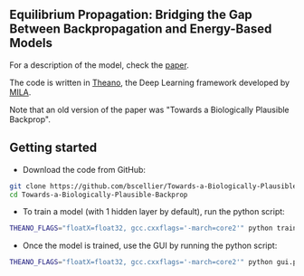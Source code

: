 ## Equilibrium Propagation: Bridging the Gap Between Backpropagation and Energy-Based Models
For a description of the model, check the [paper](https://arxiv.org/abs/1602.05179).

The code is written in [Theano](https://github.com/Theano/Theano), the Deep Learning framework developed by [MILA](https://mila.umontreal.ca/en/).

Note that an old version of the paper was "Towards a Biologically Plausible Backprop".

## Getting started
* Download the code from GitHub:
```bash
git clone https://github.com/bscellier/Towards-a-Biologically-Plausible-Backprop
cd Towards-a-Biologically-Plausible-Backprop
```
* To train a model (with 1 hidden layer by default), run the python script:
``` bash
THEANO_FLAGS="floatX=float32, gcc.cxxflags='-march=core2'" python train_model.py
```
* Once the model is trained, use the GUI by running the python script:
``` bash
THEANO_FLAGS="floatX=float32, gcc.cxxflags='-march=core2'" python gui.py net1
```
